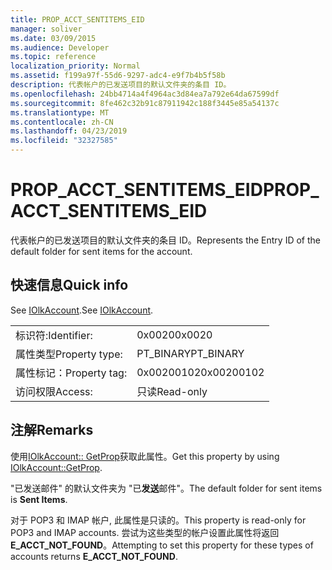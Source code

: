```yaml
---
title: PROP_ACCT_SENTITEMS_EID
manager: soliver
ms.date: 03/09/2015
ms.audience: Developer
ms.topic: reference
localization_priority: Normal
ms.assetid: f199a97f-55d6-9297-adc4-e9f7b4b5f58b
description: 代表帐户的已发送项目的默认文件夹的条目 ID。
ms.openlocfilehash: 24bb4714a4f4964ac3d84ea7a792e64da67599df
ms.sourcegitcommit: 8fe462c32b91c87911942c188f3445e85a54137c
ms.translationtype: MT
ms.contentlocale: zh-CN
ms.lasthandoff: 04/23/2019
ms.locfileid: "32327585"
---
```

# <a name="propacctsentitemseid"></a><span data-ttu-id="50d38-103">PROP_ACCT_SENTITEMS_EID</span><span class="sxs-lookup"><span data-stu-id="50d38-103">PROP_ACCT_SENTITEMS_EID</span></span>

<span data-ttu-id="50d38-104">代表帐户的已发送项目的默认文件夹的条目 ID。</span><span class="sxs-lookup"><span data-stu-id="50d38-104">Represents the Entry ID of the default folder for sent items for the account.</span></span> 
  
## <a name="quick-info"></a><span data-ttu-id="50d38-105">快速信息</span><span class="sxs-lookup"><span data-stu-id="50d38-105">Quick info</span></span>

<span data-ttu-id="50d38-106">See [IOlkAccount](iolkaccount.md).</span><span class="sxs-lookup"><span data-stu-id="50d38-106">See [IOlkAccount](iolkaccount.md).</span></span>
  
|||
|:-----|:-----|
|<span data-ttu-id="50d38-107">标识符:</span><span class="sxs-lookup"><span data-stu-id="50d38-107">Identifier:</span></span>  <br/> |<span data-ttu-id="50d38-108">0x0020</span><span class="sxs-lookup"><span data-stu-id="50d38-108">0x0020</span></span>  <br/> |
|<span data-ttu-id="50d38-109">属性类型</span><span class="sxs-lookup"><span data-stu-id="50d38-109">Property type:</span></span>  <br/> |<span data-ttu-id="50d38-110">PT_BINARY</span><span class="sxs-lookup"><span data-stu-id="50d38-110">PT_BINARY</span></span>  <br/> |
|<span data-ttu-id="50d38-111">属性标记：</span><span class="sxs-lookup"><span data-stu-id="50d38-111">Property tag:</span></span>  <br/> |<span data-ttu-id="50d38-112">0x00200102</span><span class="sxs-lookup"><span data-stu-id="50d38-112">0x00200102</span></span>  <br/> |
|<span data-ttu-id="50d38-113">访问权限</span><span class="sxs-lookup"><span data-stu-id="50d38-113">Access:</span></span>  <br/> |<span data-ttu-id="50d38-114">只读</span><span class="sxs-lookup"><span data-stu-id="50d38-114">Read-only</span></span>  <br/> |
   
## <a name="remarks"></a><span data-ttu-id="50d38-115">注解</span><span class="sxs-lookup"><span data-stu-id="50d38-115">Remarks</span></span>

<span data-ttu-id="50d38-116">使用[IOlkAccount:: GetProp](iolkaccount-getprop.md)获取此属性。</span><span class="sxs-lookup"><span data-stu-id="50d38-116">Get this property by using [IOlkAccount::GetProp](iolkaccount-getprop.md).</span></span>
  
<span data-ttu-id="50d38-117">"已发送邮件" 的默认文件夹为 "已**发送**邮件"。</span><span class="sxs-lookup"><span data-stu-id="50d38-117">The default folder for sent items is **Sent Items**.</span></span>
  
<span data-ttu-id="50d38-118">对于 POP3 和 IMAP 帐户, 此属性是只读的。</span><span class="sxs-lookup"><span data-stu-id="50d38-118">This property is read-only for POP3 and IMAP accounts.</span></span> <span data-ttu-id="50d38-119">尝试为这些类型的帐户设置此属性将返回**E_ACCT_NOT_FOUND**。</span><span class="sxs-lookup"><span data-stu-id="50d38-119">Attempting to set this property for these types of accounts returns **E_ACCT_NOT_FOUND**.</span></span> 
  

